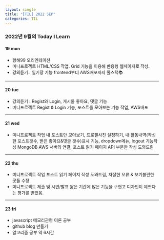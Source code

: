 ```yaml
---
layout: single
title: "[TIL] 2022 SEP"
categories: TIL
---
```


### 2022년 9월의 Today I Learn

#### 19 mon

- 항해99 오리엔테이션
- 미니프로젝트 HTML/CSS 작업. Grid 기능을 이용해 반응형 웹페이지로 작성.
- 강의듣기 : 일기장 기능 frontend부터 AWS배포까지 풀스택📚

------

#### 20 tue

- 강의듣기 : Regist와 Login, 게시물 좋아요, 댓글 기능
- 미니프로젝트 Regist & Login 기능, 포스트를 모아보는 기능 작업, AWS배포

------

#### 21 wed

- 미니프로젝트 작업
  내 포스트만 모아보기, 프로필사진 설정하기, 내 활동내역(작성한 포스트갯수, 받은 좋아요&댓글 갯수)표시 기능, dropdown메뉴, logout 기능작성
  MongoDB AWS 서버와 연결, 포스트 읽기 페이지 API 부분만 작성 도와드림

------

#### 22 thu

- 미니프로젝트 작업 포스트 읽기 페이지 작성 도와드림, 자잘한 오류 & 보기불편한 곳들 수정
- 미니프로젝트 제출 및 시연/발표
  짧은 기간에 많은 기능을 구현고 디자인이 예쁘다는 평가를 받았음.

------

#### 23 fri

- javascript 메모리관련 이론 공부
- github blog 만들기
- 알고리즘 공부 약 6시간
